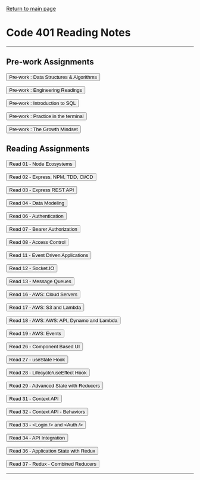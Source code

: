 
[Return to main page](https://KrisDunning.github.io/reading-notes)

# Code 401 Reading Notes  

-----

## Pre-work Assignments

<Button onClick= "window.location.href='https://krisdunning.github.io/401-Reading-Notes/Prep_DSA';">Pre-work : Data Structures & Algorithms</button>

<Button onClick= "window.location.href='https://krisdunning.github.io/401-Reading-Notes/Prep_Engineer';">Pre-work : Engineering Readings</button>

<Button onClick= "window.location.href='https://krisdunning.github.io/401-Reading-Notes/Prep_Intro_SQL';">Pre-work : Introduction to SQL</button>

<Button onClick= "window.location.href='https://krisdunning.github.io/401-Reading-Notes/Prep_Terminal';">Pre-work : Practice in the terminal</button>

<Button onClick= "window.location.href='https://krisdunning.github.io/401-Reading-Notes/Prep_Growth';">Pre-work : The Growth Mindset</button>

## Reading Assignments

<Button onClick= "window.location.href='https://krisdunning.github.io/401-Reading-Notes/Read_01';">Read 01 - Node Ecosystems</button>

<Button onClick= "window.location.href='https://krisdunning.github.io/401-Reading-Notes/Read_02';">Read 02 - Express, NPM, TDD, CI/CD</button>

<Button onClick= "window.location.href='https://krisdunning.github.io/401-Reading-Notes/Read_03';">Read 03 - Express REST API </button>

<Button onClick= "window.location.href='https://krisdunning.github.io/401-Reading-Notes/Read_04';">Read 04 - Data Modeling </button>

<Button onClick= "window.location.href='https://krisdunning.github.io/401-Reading-Notes/Read_06';">Read 06 - Authentication </button>

<Button onClick= "window.location.href='https://krisdunning.github.io/401-Reading-Notes/Read_07';">Read 07 - Bearer Authorization </button>

<Button onClick= "window.location.href='https://krisdunning.github.io/401-Reading-Notes/Read_08';">Read 08 - Access Control </button>

<Button onClick= "window.location.href='https://krisdunning.github.io/401-Reading-Notes/Read_11';">Read 11 - Event Driven Applications </button>

<Button onClick= "window.location.href='https://krisdunning.github.io/401-Reading-Notes/Read_12';">Read 12 - Socket.IO </button>

<Button onClick= "window.location.href='https://krisdunning.github.io/401-Reading-Notes/Read_12';">Read 13 - Message Queues </button>

<Button onClick= "window.location.href='https://krisdunning.github.io/401-Reading-Notes/Read_16';">Read 16 - AWS: Cloud Servers </button>

<Button onClick= "window.location.href='https://krisdunning.github.io/401-Reading-Notes/Read_17';">Read 17 - AWS: S3 and Lambda </button>

<Button onClick= "window.location.href='https://krisdunning.github.io/401-Reading-Notes/Read_18';">Read 18 - AWS: AWS: API, Dynamo and Lambda </button>

<Button onClick= "window.location.href='https://krisdunning.github.io/401-Reading-Notes/Read_19';">Read 19 - AWS: Events </button>

<Button onClick= "window.location.href='https://krisdunning.github.io/401-Reading-Notes/Read_26';">Read 26 - Component Based UI </button>

<Button onClick= "window.location.href='https://krisdunning.github.io/401-Reading-Notes/Read_27';">Read 27 - useState Hook </button>

<Button onClick= "window.location.href='https://krisdunning.github.io/401-Reading-Notes/Read_28';">Read 28 - Lifecycle/useEffect Hook </button>

<Button onClick= "window.location.href='https://krisdunning.github.io/401-Reading-Notes/Read_29';">Read 29 - Advanced State with Reducers </button>

<Button onClick= "window.location.href='https://krisdunning.github.io/401-Reading-Notes/Read_31';">Read 31 - Context API </button>

<Button onClick= "window.location.href='https://krisdunning.github.io/401-Reading-Notes/Read_32';">Read 32 - Context API - Behaviors</button>

<Button onClick= "window.location.href='https://krisdunning.github.io/401-Reading-Notes/Read_33';">Read 33 - \<Login /> and \<Auth /></button>

<Button onClick= "window.location.href='https://krisdunning.github.io/401-Reading-Notes/Read_34';">Read 34 - API Integration</button>

<Button onClick= "window.location.href='https://krisdunning.github.io/401-Reading-Notes/Read_36';">Read 36 - Application State with Redux</button>

<Button onClick= "window.location.href='https://krisdunning.github.io/401-Reading-Notes/Read_37';">Read 37 - Redux - Combined Reducers</button>

-----
